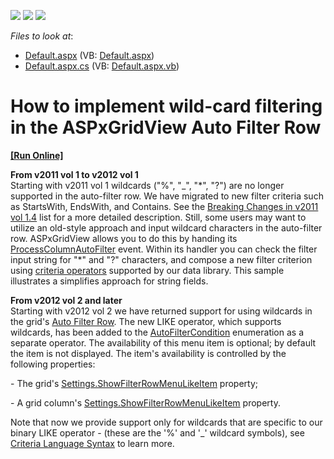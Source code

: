 <!-- default badges list -->
![](https://img.shields.io/endpoint?url=https://codecentral.devexpress.com/api/v1/VersionRange/128541437/11.1.4%2B)
[![](https://img.shields.io/badge/Open_in_DevExpress_Support_Center-FF7200?style=flat-square&logo=DevExpress&logoColor=white)](https://supportcenter.devexpress.com/ticket/details/E3414)
[![](https://img.shields.io/badge/📖_How_to_use_DevExpress_Examples-e9f6fc?style=flat-square)](https://docs.devexpress.com/GeneralInformation/403183)
<!-- default badges end -->
<!-- default file list -->
*Files to look at*:

* [Default.aspx](./CS/WebSite/Default.aspx) (VB: [Default.aspx](./VB/WebSite/Default.aspx))
* [Default.aspx.cs](./CS/WebSite/Default.aspx.cs) (VB: [Default.aspx.vb](./VB/WebSite/Default.aspx.vb))
<!-- default file list end -->
# How to implement wild-card filtering in the ASPxGridView Auto Filter Row
<!-- run online -->
**[[Run Online]](https://codecentral.devexpress.com/e3414/)**
<!-- run online end -->


<p><strong>From</strong><strong> </strong><strong>v2011 vol 1</strong><strong> </strong><strong>to</strong><strong> </strong><strong>v201</strong><strong>2</strong><strong> vol </strong><strong>1</strong><br />
Starting with v2011 vol 1 wildcards ("%", "_", "*", "?") are no longer supported in the auto-filter row.  We have migrated to new  filter criteria such as  StartsWith, EndsWith, and Contains.  See the <a href="http://www.devexpress.com/Support/WhatsNew/DXperience/files/11.1.4.bc.xml#BC1125"><u>Breaking Changes in v2011 vol 1.4</u></a> list for a more detailed description.  Still, some users may want to utilize an old-style approach and input wildcard characters in the auto-filter row.  ASPxGridView allows you to do this by handing its <a href="http://documentation.devexpress.com/#AspNet/DevExpressWebASPxGridViewASPxGridView_ProcessColumnAutoFiltertopic"><u>ProcessColumnAutoFilter</u></a> event.  Within its handler you can check the filter input string for "*" and "?" characters, and compose a new filter criterion using <a href="http://documentation.devexpress.com/#XPO/CustomDocument2129"><u>criteria operators</u></a> supported by our data library.  This sample illustrates a simplifies approach for string fields.</p><p><strong>From</strong><strong> v201</strong><strong>2</strong><strong> vol</strong><strong> </strong><strong>2</strong><strong> and later</strong><br />
Starting with v2012 vol 2 we have returned support for using wildcards in the grid's <a href="http://documentation.devexpress.com/#AspNet/CustomDocument3753"><u>Auto Filter Row</u></a>. The new LIKE operator, which supports wildcards,  has been added to the <a href="http://documentation.devexpress.com/#AspNet/DevExpressWebASPxGridViewAutoFilterConditionEnumtopic"><u>AutoFilterCondition</u></a> enumeration as a separate operator. The availability of this menu item is optional; by default the item is not displayed. The item's availability is controlled by the following properties:</p><p>- The grid's <a href="http://documentation.devexpress.com/#AspNet/DevExpressWebASPxGridViewASPxGridViewSettings_ShowFilterRowMenuLikeItemtopic"><u>Settings.ShowFilterRowMenuLikeItem</u></a> property;</p><p>- A grid column's <a href="http://documentation.devexpress.com/#AspNet/DevExpressWebASPxGridViewGridViewDataColumnSettings_ShowFilterRowMenuLikeItemtopic"><u>Settings.ShowFilterRowMenuLikeItem</u></a> property.</p><p>Note that now we provide support only for wildcards that are specific to our binary LIKE operator - (these are the '%' and '_' wildcard symbols), see <a href="http://documentation.devexpress.com/#XPO/CustomDocument4928"><u>Criteria Language Syntax</u></a> to learn more.</p>

<br/>


